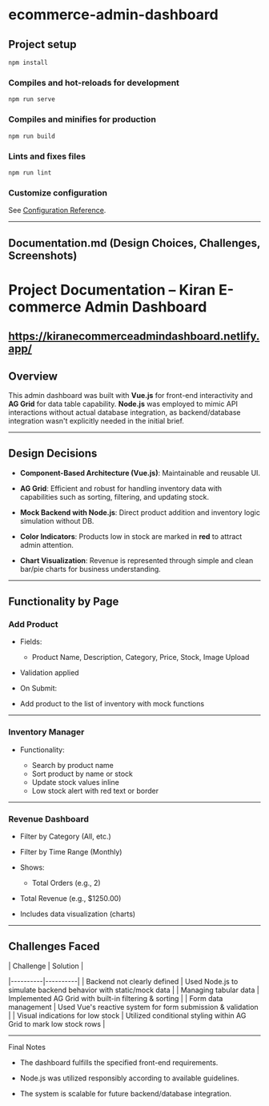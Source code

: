 # ecommerce-admin-dashboard

## Project setup
```
npm install
```

### Compiles and hot-reloads for development
```
npm run serve
```

### Compiles and minifies for production
```
npm run build
```

### Lints and fixes files
```
npm run lint
```

### Customize configuration
See [Configuration Reference](https://cli.vuejs.org/config/).


---
## Documentation.md (Design Choices, Challenges, Screenshots)


#  Project Documentation – Kiran E-commerce Admin Dashboard
   https://kiranecommerceadmindashboard.netlify.app/
---

##  Overview

This admin dashboard was built with **Vue.js** for front-end interactivity and **AG Grid** for data table capability. **Node.js** was employed to mimic API interactions without actual database integration, as backend/database integration wasn't explicitly needed in the initial brief.

---

##  Design Decisions

- **Component-Based Architecture (Vue.js)**: Maintainable and reusable UI.

- **AG Grid**: Efficient and robust for handling inventory data with capabilities such as sorting, filtering, and updating stock.
- **Mock Backend with Node.js**: Direct product addition and inventory logic simulation without DB.
- **Color Indicators**: Products low in stock are marked in **red** to attract admin attention.
- **Chart Visualization**: Revenue is represented through simple and clean bar/pie charts for business understanding.
---

##  Functionality by Page

###  Add Product

- Fields:

  - Product Name, Description, Category, Price, Stock, Image Upload
- Validation applied
- On Submit:
- Add product to the list of inventory with mock functions
---

###  Inventory Manager

- Functionality:

  - Search by product name
  - Sort product by name or stock
  - Update stock values inline
  - Low stock alert with red text or border
---

### Revenue Dashboard

- Filter by Category (All, etc.)

- Filter by Time Range (Monthly)
- Shows:
  - Total Orders (e.g., 2)
- Total Revenue (e.g., $1250.00)
- Includes data visualization (charts)
---

## Challenges Faced

| Challenge | Solution |

|----------|----------|
| Backend not clearly defined | Used Node.js to simulate backend behavior with static/mock data |
| Managing tabular data | Implemented AG Grid with built-in filtering & sorting |
| Form data management | Used Vue's reactive system for form submission & validation |
| Visual indications for low stock | Utilized conditional styling within AG Grid to mark low stock rows |

---

Final Notes

- The dashboard fulfills the specified front-end requirements.

- Node.js was utilized responsibly according to available guidelines.
- The system is scalable for future backend/database integration.
